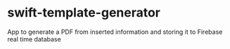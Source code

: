 # swift-template-generator
App to generate a PDF from inserted information and storing it to Firebase real time database

